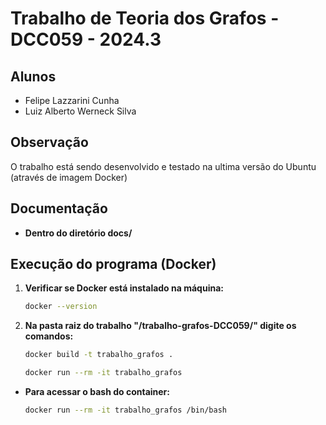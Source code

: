 # Trabalho de Teoria dos Grafos - DCC059 - 2024.3

## Alunos
- Felipe Lazzarini Cunha
- Luiz Alberto Werneck Silva

## Observação
O trabalho está sendo desenvolvido e testado na ultima versão do Ubuntu (através de imagem Docker)

## Documentação
- **Dentro do diretório docs/**

## Execução do programa (Docker)
1. **Verificar se Docker está instalado na máquina:**
    ```bash
    docker --version
    ```
2. **Na pasta raiz do trabalho "/trabalho-grafos-DCC059/" digite os comandos:**
    ```bash
    docker build -t trabalho_grafos .
    ```
    ```bash
    docker run --rm -it trabalho_grafos
    ```
- **Para acessar o bash do container:**
    ```bash
    docker run --rm -it trabalho_grafos /bin/bash
    ```